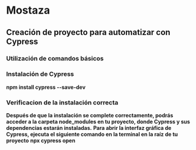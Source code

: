 # Mostaza
## Creación de proyecto para automatizar con Cypress
### Utilización de comandos básicos
### Instalación de Cypress
**npm install cypress --save-dev**
### Verificacion de la instalación correcta
**Después de que la instalación se complete correctamente, podrás acceder a la carpeta node_modules en tu proyecto, donde Cypress y sus dependencias estarán instaladas.**
**Para abrir la interfaz gráfica de Cypress, ejecuta el siguiente comando en la terminal en la raíz de tu proyecto**
**npx cypress open**


